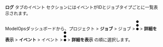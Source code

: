 **ログ** タブのイベント セクションにはイベントがIDとジョブタイプごとに一覧表示されます。

ModelOpsダッシュボードから、プロジェクト > **ジョブ** > ジョブ > ![縦三点メニュー](Images/zsz1597101912145.svg) > **詳細を表示** > **イベント** > イベント > ![縦三点メニュー](Images/zsz1597101912145.svg) > **詳細を表示** の順に選択します。

